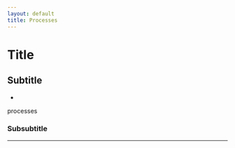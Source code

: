 ```yaml
---
layout: default
title: Processes
---
```


# Title

## Subtitle

- [](/MDR_Guideline//md_sites/)

processes
### Subsubtitle


---


